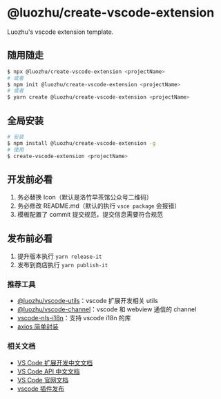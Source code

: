# @luozhu/create-vscode-extension

Luozhu's vscode extension template.

## 随用随走

```sh
$ npx @luozhu/create-vscode-extension <projectName>
# 或者
$ npm init @luozhu/create-vscode-extension <projectName>
# 或者
$ yarn create @luozhu/create-vscode-extension <projectName>
```

## 全局安装

```sh
# 安装
$ npm install @luozhu/create-vscode-extension -g
# 使用
$ create-vscode-extension <projectName>
```

## 开发前必看

1. 务必替换 Icon（默认是洛竹早茶馆公众号二维码）
2. 务必修改 README.md（默认的执行 `vsce package` 会报错）
3. 模板配置了 commit 提交规范，提交信息需要符合规范

## 发布前必看

1. 提升版本执行 `yarn release-it`
2. 发布到商店执行 `yarn publish-it`

### 推荐工具

- [@luozhu/vscode-utils](https://github.com/youngjuning/luozhu/tree/main/packages/vscode-utils)：vscode 扩展开发相关 utils
- [@luozhu/vscode-channel](https://github.com/youngjuning/luozhu/tree/main/packages/vscode-channel)：vscode 和 webview 通信的 channel
- [vscode-nls-i18n](https://www.npmjs.com/package/vscode-nls-i18n)：支持 vscode i18n 的库
- [axios 简单封装](https://github.com/youngjuning/juejin-me/blob/main/src/utils/axios.ts)

### 相关文档

- [VS Code 扩展开发中文文档](https://liiked.github.io/VS-Code-Extension-Doc-ZH/#/)
- [VS Code API 中文文档](https://vscode-api-cn.js.org/)
- [VS Code 官网文档](https://code.visualstudio.com/docs)
- [vscode 插件发布](http://tny.im/bShcp)
